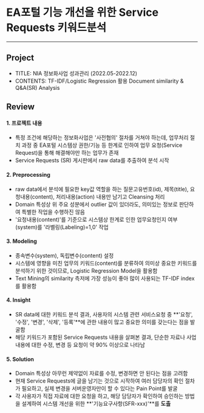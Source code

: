 # EA포털 기능 개선을 위한 Service Requests 키워드분석

---

## Project
- TITLE: NIA 정보화사업 성과관리 (2022.05-2022.12)
- CONTENTS: TF-IDF/Logistic Regression 활용 Document similarity & Q&A(SR) Analysis

## Review

#### 1. 프로젝트 내용
- 특정 조건에 해당하는 정보화사업은 '사전협의' 절차를 거쳐야 하는데, 업무처리 절치 과정 중 EA포털 시스템상 권한/기능 등 한계로 인하여 업무 요청(Service Request)을 통해 해결해야만 하는 업무가 존재
- Service Requests (SR) 게시판에서 raw data를 추출하여 분석 시작

#### 2. Preprocessing
- raw data에서 분석에 필요한 key값 역할을 하는 질문고유번호(id), 제목(title), 요청내용(content), 처리내용(action) 내용만 남기고 Cleansing 처리
- Domain 특성상 위 주요 성분에서 outlier 값이 있더라도, 의미있는 정보로 판단하여 특별한 작업을 수행하진 않음
- '요청내용(content)'를 기준으로 시스템상 한계로 인한 업무요청인지 여부(system)를 '라벨링(Labeling)=1,0' 작업

#### 3. Modeling
- 종속변수(system), 독립변수(content) 설정
- 시스템에 영향을 미친 업무의 키워드(content)를 분류하여 의미상 중요한 키워드를 분석하기 위한 것이므로, Logistic Regression Model을 활용함
- Text Mining의 similarity 측저에 가장 성능이 좋아 많이 사용되는 TF-IDF index를 활용함

#### 4. Insight
- SR data에 대한 키워드 분석 결과, 사용자의 시스템 관련 서비스요청 중 **'요청', '수정', '변경', '삭제', '등록'**에 관한 내용이 많고 중요한 의미를 갖는다는 점을 발굴함
- 해당 키워드가 포함된 Service Requests 내용을 살펴본 결과, 단순한 자료나 사업내용에 대한 수정, 변경 등 요청이 약 90% 이상으로 나타남

#### 5. Solution
- Domain 특성상 아무런 제약없이 자료를 수정, 변경하면 안 된다는 점을 고려함
- 현재 Service Requests에 글을 남기는 것으로 시작하여 여러 담당자의 확인 절차가 필요하고, 실제 변경을 서버운영자만이 할 수 있다는 Pain Point를 발굴
- 각 사용자가 직접 자료에 대한 요청을 하고, 해당 담당자가 확인하여 승인하는 방법을 설계하여 시스템 개선을 위한 **'기능요구사항(SFR-xxx)'**를 **도출**
